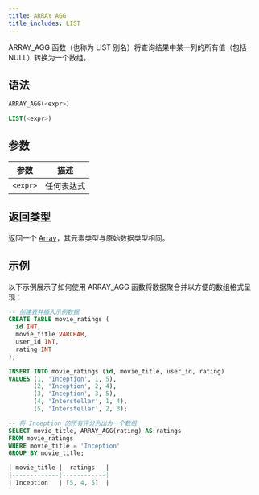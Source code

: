 ```yaml
---
title: ARRAY_AGG
title_includes: LIST
---
```


ARRAY_AGG 函数（也称为 LIST 别名）将查询结果中某一列的所有值（包括 NULL）转换为一个数组。

## 语法

```sql
ARRAY_AGG(<expr>)

LIST(<expr>)
```

## 参数

| 参数      | 描述         |
|-----------| ------------ |
| `<expr>`  | 任何表达式   |

## 返回类型

返回一个 [Array](../../00-sql-reference/10-data-types/array.md)，其元素类型与原始数据类型相同。

## 示例

以下示例展示了如何使用 ARRAY_AGG 函数将数据聚合并以方便的数组格式呈现：

```sql
-- 创建表并插入示例数据
CREATE TABLE movie_ratings (
  id INT,
  movie_title VARCHAR,
  user_id INT,
  rating INT
);

INSERT INTO movie_ratings (id, movie_title, user_id, rating)
VALUES (1, 'Inception', 1, 5),
       (2, 'Inception', 2, 4),
       (3, 'Inception', 3, 5),
       (4, 'Interstellar', 1, 4),
       (5, 'Interstellar', 2, 3);

-- 将 Inception 的所有评分列出为一个数组
SELECT movie_title, ARRAY_AGG(rating) AS ratings
FROM movie_ratings
WHERE movie_title = 'Inception'
GROUP BY movie_title;

| movie_title |  ratings   |
|-------------|------------|
| Inception   | [5, 4, 5]  |
```